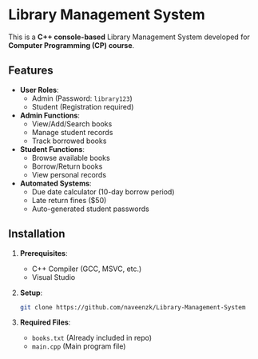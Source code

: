 # Library Management System

This is a **C++ console-based** Library Management System developed for **Computer Programming (CP) course**.

## Features
- **User Roles**:
  - Admin (Password: `library123`)
  - Student (Registration required)
- **Admin Functions**:
  - View/Add/Search books
  - Manage student records
  - Track borrowed books
- **Student Functions**:
  - Browse available books
  - Borrow/Return books
  - View personal records
- **Automated Systems**:
  - Due date calculator (10-day borrow period)
  - Late return fines ($50)
  - Auto-generated student passwords

## Installation
1. **Prerequisites**:
   - C++ Compiler (GCC, MSVC, etc.)
   - Visual Studio

2. **Setup**:
   ```bash
   git clone https://github.com/naveenzk/Library-Management-System

   ```
3. **Required Files**:
   - `books.txt` (Already included in repo)
   - `main.cpp` (Main program file)
